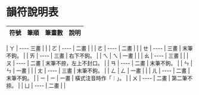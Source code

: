 # 韻符說明表

| 符號 | 筆順 | 筆畫數 | 說明 |
| ---- | ---- | ------ | ---- |

| ㄚ | ----  三畫 |  |
| ㄛ | ---- | 二畫 |  |
| ㄜ | ---- | 二畫 |  |
| ㄝ | ---- | 三畫 | 末筆不鉤。 |
| ㄞ | ---- | 三畫 | 右下不鉤。 |
| ㄟ | ㄟ | 一畫 |  |
| ㄠ | ---- | 三畫 |  |
| ㄡ | ---- | 二畫 | 末筆不捺，左上不封口。 |
| ㄢ | ---- | 二畫 | 末筆不鉤。 |
| ㄣ | ㄣ | 一畫 |  |
| ㄤ | ---- | 三畫 | 末筆不鉤。 |
| ㄥ | ㄥ | 一畫 |  |
| ㄦ | ---- | 二畫 | 末筆不鉤。 |
| ㄧ | ㄧ | 一畫 | 橫式注音時作「︱」。 |
| ㄨ | ---- | 二畫 | 第二筆不捺。 |
| ㄩ | ---- | 二畫 |  |
